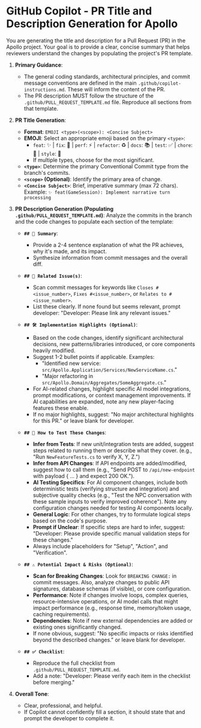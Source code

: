 # GitHub Copilot - PR Title and Description Generation for Apollo

You are generating the title and description for a Pull Request (PR) in the Apollo project. Your goal is to provide a clear, concise summary that helps reviewers understand the changes by populating the project's PR template.

1. **Primary Guidance**:
   - The general coding standards, architectural principles, and commit message conventions are defined in the main `.github/copilot-instructions.md`. These will inform the content of the PR.
   - The PR description MUST follow the structure of the `.github/PULL_REQUEST_TEMPLATE.md` file. Reproduce all sections from that template.

2. **PR Title Generation**:
   - **Format**: `EMOJI <type>(<scope>): <Concise Subject>`
   - **EMOJI**: Select an appropriate emoji based on the primary `<type>`:
       - `feat`: ✨ | `fix`: 🐛 | `perf`: ⚡️ | `refactor`: ♻️ | `docs`: 📚 | `test`: ✅ | `chore`: 🧹 | `style`: 🎨
       - If multiple types, choose for the most significant.
   - **`<type>`**: Determine the primary Conventional Commit type from the branch's commits.
   - **`<scope>` (Optional)**: Identify the primary area of change.
   - **`<Concise Subject>`**: Brief, imperative summary (max 72 chars). Example: `✨ feat(GameSession): Implement narrative turn processing`

3. **PR Description Generation (Populating `.github/PULL_REQUEST_TEMPLATE.md`)**:
    Analyze the commits in the branch and the code changes to populate each section of the template:

    - **`## 🧠 Summary`**:
        - Provide a 2-4 sentence explanation of what the PR achieves, why it's made, and its impact.
        - Synthesize information from commit messages and the overall diff.

    - **`## 🔗 Related Issue(s)`**:
        - Scan commit messages for keywords like `Closes #<issue_number>`, `Fixes #<issue_number>`, or `Relates to #<issue_number>`.
        - List these clearly. If none found but seems relevant, prompt developer: "Developer: Please link any relevant issues."

    - **`## 🛠️ Implementation Highlights (Optional)`**:
        - Based on the code changes, identify significant architectural decisions, new patterns/libraries introduced, or core components heavily modified.
        - Suggest 1-2 bullet points if applicable. Examples:
            - "Identified new service: `src/Apollo.Application/Services/NewServiceName.cs`."
            - "Major refactoring in `src/Apollo.Domain/Aggregates/SomeAggregate.cs`."
        - For AI-related changes, highlight specific AI model integrations, prompt modifications, or context management improvements. If AI capabilities are expanded, note any new player-facing features these enable.
        - If no major highlights, suggest: "No major architectural highlights for this PR." or leave blank for developer.

    - **`## 🧪 How to Test These Changes`**:
        - **Infer from Tests**: If new unit/integration tests are added, suggest steps related to running them or describe what they cover. (e.g., "Run `NewFeatureTests.cs` to verify X, Y, Z.")
        - **Infer from API Changes**: If API endpoints are added/modified, suggest how to call them (e.g., "Send POST to `/api/new-endpoint` with payload { ... } and expect 200 OK.").
        - **AI Testing Specifics**: For AI component changes, include both deterministic tests (verifying structure and integration) and subjective quality checks (e.g., "Test the NPC conversation with these sample inputs to verify improved coherence"). Note any configuration changes needed for testing AI components locally.
        - **General Logic**: For other changes, try to formulate logical steps based on the code's purpose.
        - **Prompt if Unclear**: If specific steps are hard to infer, suggest: "Developer: Please provide specific manual validation steps for these changes."
        - Always include placeholders for "Setup", "Action", and "Verification".

    - **`## ⚠️ Potential Impact & Risks (Optional)`**:
        - **Scan for Breaking Changes**: Look for `BREAKING CHANGE:` in commit messages. Also, analyze changes to public API signatures, database schemas (if visible), or core configuration.
        - **Performance**: Note if changes involve loops, complex queries, resource-intensive operations, or AI model calls that might impact performance (e.g., response time, memory/token usage, caching requirements).
        - **Dependencies**: Note if new external dependencies are added or existing ones significantly changed.
        - If none obvious, suggest: "No specific impacts or risks identified beyond the described changes." or leave blank for developer.

    - **`## ✅ Checklist`**:
        - Reproduce the full checklist from `.github/PULL_REQUEST_TEMPLATE.md`.
        - Add a note: "Developer: Please verify each item in the checklist before merging."

4. **Overall Tone**:
    - Clear, professional, and helpful.
    - If Copilot cannot confidently fill a section, it should state that and prompt the developer to complete it.
